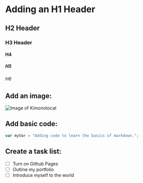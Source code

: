 # Adding an H1 Header
## H2 Header
### H3 Header
#### H4
##### H5
###### H6

## Add an image:
![Image of Kimonotocat](https://octodex.github.com/images/kimonotocat.png)

## Add basic code:
``` javascript
var myVar = "Adding code to learn the basics of markdown.";
```

## Create a task list:

- [ ] Turn on Github Pages
- [ ] Outline my portfolio
- [ ] Introduce myself to the world
